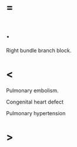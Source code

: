 # =

# .

Right bundle branch block.

# <

Pulmonary embolism.

Congenital heart defect

Pulmonary hypertension

# >
